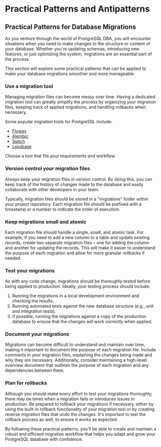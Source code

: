 # Practical Patterns and Antipatterns

## Practical Patterns for Database Migrations

As you venture through the world of PostgreSQL DBA, you will encounter situations when you need to make changes to the structure or content of your database. Whether you're updating schemas, introducing new features, or just optimizing the system, migrations are an essential part of the process.

This section will explore some practical patterns that can be applied to make your database migrations smoother and more manageable.

### Use a migration tool

Managing migration files can become messy over time. Having a dedicated migration tool can greatly simplify the process by organizing your migration files, keeping track of applied migrations, and handling rollbacks when necessary.

Some popular migration tools for PostgreSQL include:
- [Flyway](https://flywaydb.org/)
- [Alembic](https://alembic.sqlalchemy.org/)
- [Sqitch](https://sqitch.org/)
- [Liquibase](https://www.liquibase.org/)

Choose a tool that fits your requirements and workflow.

### Version control your migration files

Always keep your migration files in version control. By doing this, you can keep track of the history of changes made to the database and easily collaborate with other developers in your team.

Typically, migration files should be stored in a "migrations" folder within your project repository. Each migration file should be prefixed with a timestamp or a number to indicate the order of execution.

### Keep migrations small and atomic

Each migration file should handle a single, small, and atomic task. For example, if you need to add a new column to a table and update existing records, create two separate migration files – one for adding the column and another for updating the records. This will make it easier to understand the purpose of each migration and allow for more granular rollbacks if needed.

### Test your migrations

As with any code change, migrations should be thoroughly tested before being applied to production. Ideally, your testing process should include:

1. Running the migrations in a local development environment and checking the results.
2. Running automated tests against the new database structure (e.g., unit and integration tests).
3. If possible, running the migrations against a copy of the production database to ensure that the changes will work correctly when applied.

### Document your migrations

Migrations can become difficult to understand and maintain over time, making it important to document the purpose of each migration file. Include comments in your migration files, explaining the changes being made and why they are necessary. Additionally, consider maintaining a high-level overview document that outlines the purpose of each migration and any dependencies between them.

### Plan for rollbacks

Although you should make every effort to test your migrations thoroughly, there may be times when a migration fails or introduces issues in production. Be prepared to rollback your migrations if necessary, either by using the built-in rollback functionality of your migration tool or by creating reverse migration files that undo the changes. It's important to test the rollback process as well, to ensure it works as expected.

By following these practical patterns, you'll be able to create and maintain a robust and efficient migration workflow that helps you adapt and grow your PostgreSQL database with confidence.